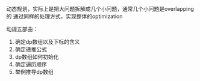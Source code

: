 动态规划，实际上是把大问题拆解成几个小问题，通常几个小问题是overlapping的
通过同样的处理方式，实现整体的optimization

动规五部曲：
1. 确定dp数组以及下标的含义
2. 确定递推公式
3. dp数组如何初始化
4. 确定遍历顺序
5. 举例推导dp数组